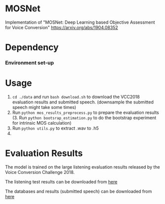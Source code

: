 # MOSNet
Implementation of  "MOSNet: Deep Learning based Objective Assessment for Voice Conversion"
https://arxiv.org/abs/1904.08352

# Dependency

### Environment set-up



# Usage

1. `cd ./data` and run `bash download.sh` to download the VCC2018 evaluation results and submitted speech. (downsample the submitted speech might take some times)
2. Run `python mos_results_preprocess.py` to prepare the evaluation results 
(3. Run `python bootsrap_estimation.py` to do the bootstrap experiment for intrinsic MOS calculation)
4. Run `python utils.py` to extract .wav to .h5
5. 



# Evaluation Results

The model is trained on the large listening evaluation results released by the Voice Conversion Challenge 2018.

The listening test results can be downloaded from [here](https://datashare.is.ed.ac.uk/handle/10283/3257)

The databases and results (submitted speech) can be downloaded from [here](https://datashare.is.ed.ac.uk/handle/10283/3061)
